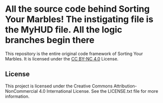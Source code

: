# All the source code behind Sorting Your Marbles! The instigating file is the MyHUD file. All the logic branches begin there

This repository is the entire original code framework of Sorting Your Marbles. It is licensed under the [CC BY-NC 4.0](https://creativecommons.org/licenses/by-nc/4.0/) License.

## License
This project is licensed under the Creative Commons Attribution-NonCommercial 4.0 International License. See the LICENSE.txt file for more information.
